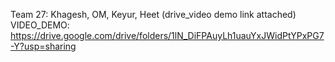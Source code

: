 Team 27: Khagesh, OM, Keyur, Heet
(drive_video demo link attached)
VIDEO_DEMO: https://drive.google.com/drive/folders/1lN_DiFPAuyLh1uauYxJWidPtYPxPG7-Y?usp=sharing
